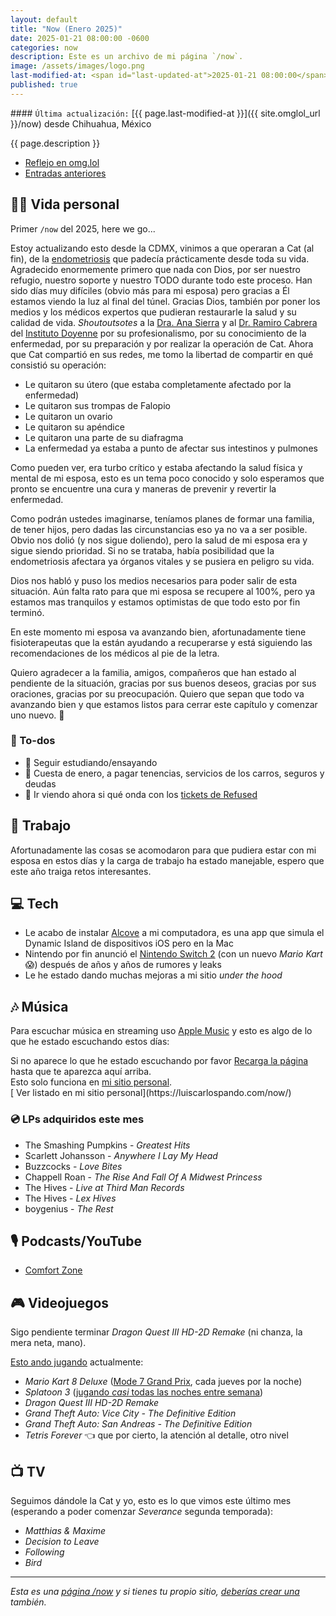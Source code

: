 ```yaml
---
layout: default
title: "Now (Enero 2025)"
date: 2025-01-21 08:00:00 -0600
categories: now
description: Este es un archivo de mi página `/now`.
image: /assets/images/logo.png
last-modified-at: <span id="last-updated-at">2025-01-21 08:00:00</span>
published: true
---
```


<div class="card last-updated my-3 text-center">
<div class="card-body rounded">
#### <code>Última actualización:</code> [{{ page.last-modified-at }}]({{ site.omglol_url }}/now) desde Chihuahua, México
</div>
</div>

<p class="text-center">{{ page.description }}</p>

<div class="text-center">
<ul class="list-inline">
<li class="list-inline-item">
<a class="btn btn-primary btn-sm" href="{{ site.omglol_url }}/now" rel="alternate">
<i class="fa-solid fa-heart"></i> Reflejo en omg.lol
</a>
</li>
<li class="list-inline-item">
<a class="btn btn-primary btn-sm" href="{{ site.url }}/category/now/">
<i class="fa-solid fa-list-ul"></i> Entradas anteriores
</a>
</li>
</ul>
</div>

## 👦🏻 Vida personal
Primer `/now` del 2025, here we go...

Estoy actualizando esto desde la CDMX, vinimos a que operaran a Cat (al fin), de la [endometriosis](https://es.wikipedia.org/wiki/Endometriosis) que padecía prácticamente desde toda su vida. Agradecido enormemente primero que nada con Dios, por ser nuestro refugio, nuestro soporte y nuestro TODO durante todo este proceso. Han sido días muy difíciles (obvio más para mi esposa) pero gracias a Él estamos viendo la luz al final del túnel. Gracias Dios, también por poner los medios y los médicos expertos que pudieran restaurarle la salud y su calidad de vida. *Shoutoutsotes* a la [Dra. Ana Sierra](https://www.instagram.com/dra_anasierra/) y al [Dr. Ramiro Cabrera](https://www.instagram.com/ramcabreramd) del [Instituto Doyenne](https://institutodoyenne.com/) por su profesionalismo, por su conocimiento de la enfermedad, por su preparación y por realizar la operación de Cat. Ahora que Cat compartió en sus redes, me tomo la libertad de compartir en qué consistió su operación:

- Le quitaron su útero (que estaba completamente afectado por la enfermedad)
- Le quitaron sus trompas de Falopio
- Le quitaron un ovario
- Le quitaron su apéndice
- Le quitaron una parte de su diafragma
- La enfermedad ya estaba a punto de afectar sus intestinos y pulmones

Como pueden ver, era turbo crítico y estaba afectando la salud física y mental de mi esposa, esto es un tema poco conocido y solo esperamos que pronto se encuentre una cura y maneras de prevenir y revertir la enfermedad.

Como podrán ustedes imaginarse, teníamos planes de formar una familia, de tener hijos, pero dadas las circunstancias eso ya no va a ser posible. Obvio nos dolió (y nos sigue doliendo), pero la salud de mi esposa era y sigue siendo prioridad. Si no se trataba, había posibilidad que la endometriosis afectara ya órganos vitales y se pusiera en peligro su vida.

Dios nos habló y puso los medios necesarios para poder salir de esta situación. Aún falta rato para que mi esposa se recupere al 100%, pero ya estamos mas tranquilos y estamos optimistas de que todo esto por fin terminó.

En este momento mi esposa va avanzando bien, afortunadamente tiene fisioterapeutas que la están ayudando a recuperarse y está siguiendo las recomendaciones de los médicos al pie de la letra.

Quiero agradecer a la familia, amigos, compañeros que han estado al pendiente de la situación, gracias por sus buenos deseos, gracias por sus oraciones, gracias por su preocupación. Quiero que sepan que todo va avanzando bien y que estamos listos para cerrar este capítulo y comenzar uno nuevo. 🙏

### 📝 To-dos
- 🎸 Seguir estudiando/ensayando
- 💸 Cuesta de enero, a pagar tenencias, servicios de los carros, seguros y deudas
- 🎫 Ir viendo ahora si qué onda con los [tickets de Refused](https://www.officialrefused.com/live)

## 💼 Trabajo
Afortunadamente las cosas se acomodaron para que pudiera estar con mi esposa en estos días y la carga de trabajo ha estado manejable, espero que este año traiga retos interesantes.

## 💻 Tech
- Le acabo de instalar [Alcove](https://tryalcove.com/) a mi computadora, es una app que simula el Dynamic Island de dispositivos iOS pero en la Mac
- Nintendo por fin anunció el [Nintendo Switch 2](https://www.youtube.com/watch?v=itpcsQQvgAQ) (con un nuevo *Mario Kart* 😱) después de años y años de rumores y leaks
- Le he estado dando muchas mejoras a mi sitio *under the hood*

## 🎶 Música
Para escuchar música en streaming uso [Apple Music](https://music.apple.com/profile/luiscarlospando) y esto es algo de lo que he estado escuchando estos días:

<ul id="lastfm-top-artists"></ul>

<div class="card">
<div class="card-body rounded text-center">
Si no aparece lo que he estado escuchando por favor <a class="btn btn-primary btn-sm" href="javascript:void(0)" onclick="location.reload(); return false;"><i class="fa-solid fa-rotate-right"></i> Recarga la página</a> hasta que te aparezca aquí arriba.
<br>
Esto solo funciona en <a href="https://luiscarlospando.com/now/">mi sitio personal</a>.
</div>
</div>

<span class="omg-lol-now-page-element">
[<i class="fa-solid fa-up-right-from-square"></i> Ver listado en mi sitio personal](https://luiscarlospando.com/now/)
</span>

### 💿 LPs adquiridos este mes
- The Smashing Pumpkins - *Greatest Hits*
- Scarlett Johansson - *Anywhere I Lay My Head*
- Buzzcocks - *Love Bites*
- Chappell Roan - *The Rise And Fall Of A Midwest Princess*
- The Hives - *Live at Third Man Records*
- The Hives - *Lex Hives*
- boygenius - *The Rest*

## 🎙 Podcasts/YouTube
- [Comfort Zone](https://www.youtube.com/watch?v=3a3PPMFP-co)

## 🎮 Videojuegos
Sigo pendiente terminar *Dragon Quest III HD-2D Remake* (ni chanza, la mera neta, mano).

[Esto ando jugando](https://luiscarlospando.com/games) actualmente:

- *Mario Kart 8 Deluxe* ([Mode 7 Grand Prix](https://luiscarlospando.com/games/mario-kart/), cada jueves por la noche)
- *Splatoon 3* ([jugando *casi* todas las noches entre semana](https://luiscarlospando.com/games/splatoon/))
- *Dragon Quest III HD-2D Remake*
- *Grand Theft Auto: Vice City - The Definitive Edition*
- *Grand Theft Auto: San Andreas - The Definitive Edition*
- *Tetris Forever* 👈 que por cierto, la atención al detalle, otro nivel

## 📺 TV
Seguimos dándole la Cat y yo, esto es lo que vimos este último mes (esperando a poder comenzar *Severance* segunda temporada):

- *Matthias & Maxime*
- *Decision to Leave*
- *Following*
- *Bird*

---

*Esta es una [página /now](https://nownownow.com/about) y si tienes tu propio sitio, [deberías crear una](https://nownownow.com/about) también.*
